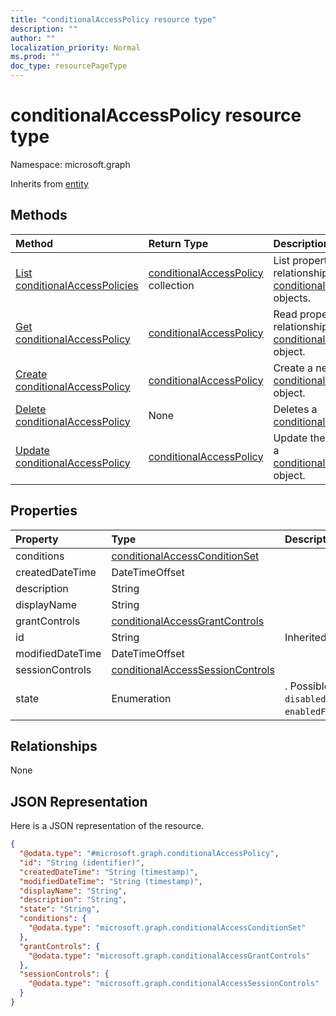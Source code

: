 ```yaml
---
title: "conditionalAccessPolicy resource type"
description: ""
author: ""
localization_priority: Normal
ms.prod: ""
doc_type: resourcePageType
---
```


# conditionalAccessPolicy resource type


Namespace: microsoft.graph




Inherits from [entity](../resources/entity.md)

## Methods
|Method|Return Type|Description|
|:---|:---|:---|
|[List conditionalAccessPolicies](../api/conditionalaccesspolicy-list.md)|[conditionalAccessPolicy](../resources/conditionalaccesspolicy.md) collection|List properties and relationships of the [conditionalAccessPolicy](../resources/conditionalaccesspolicy.md) objects.|
|[Get conditionalAccessPolicy](../api/conditionalaccesspolicy-get.md)|[conditionalAccessPolicy](../resources/conditionalaccesspolicy.md)|Read properties and relationships of the [conditionalAccessPolicy](../resources/conditionalaccesspolicy.md) object.|
|[Create conditionalAccessPolicy](../api/conditionalaccesspolicy-create.md)|[conditionalAccessPolicy](../resources/conditionalaccesspolicy.md)|Create a new [conditionalAccessPolicy](../resources/conditionalaccesspolicy.md) object.|
|[Delete conditionalAccessPolicy](../api/conditionalaccesspolicy-delete.md)|None|Deletes a [conditionalAccessPolicy](../resources/conditionalaccesspolicy.md).|
|[Update conditionalAccessPolicy](../api/conditionalaccesspolicy-update.md)|[conditionalAccessPolicy](../resources/conditionalaccesspolicy.md)|Update the properties of a [conditionalAccessPolicy](../resources/conditionalaccesspolicy.md) object.|

## Properties
|Property|Type|Description|
|:---|:---|:---|
|conditions|[conditionalAccessConditionSet](../resources/conditionalaccessconditionset.md)||
|createdDateTime|DateTimeOffset||
|description|String||
|displayName|String||
|grantControls|[conditionalAccessGrantControls](../resources/conditionalaccessgrantcontrols.md)||
|id|String| Inherited from [entity](../resources/entity.md)|
|modifiedDateTime|DateTimeOffset||
|sessionControls|[conditionalAccessSessionControls](../resources/conditionalaccesssessioncontrols.md)||
|state|Enumeration|. Possible values are: `enabled`, `disabled`, `enabledForReportingButNotEnforced`.|

## Relationships
None

## JSON Representation
Here is a JSON representation of the resource.
<!-- {
  "blockType": "resource",
  "keyProperty": "id",
  "@odata.type": "microsoft.graph.conditionalAccessPolicy",
  "baseType": "microsoft.graph.entity",
  "openType": false
}
-->
``` json
{
  "@odata.type": "#microsoft.graph.conditionalAccessPolicy",
  "id": "String (identifier)",
  "createdDateTime": "String (timestamp)",
  "modifiedDateTime": "String (timestamp)",
  "displayName": "String",
  "description": "String",
  "state": "String",
  "conditions": {
    "@odata.type": "microsoft.graph.conditionalAccessConditionSet"
  },
  "grantControls": {
    "@odata.type": "microsoft.graph.conditionalAccessGrantControls"
  },
  "sessionControls": {
    "@odata.type": "microsoft.graph.conditionalAccessSessionControls"
  }
}
```

